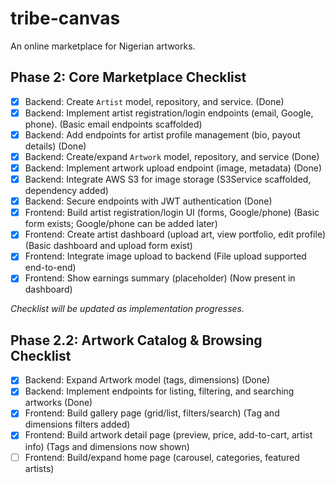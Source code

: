 # tribe-canvas

An online marketplace for Nigerian artworks.

## Phase 2: Core Marketplace Checklist

-   [x] Backend: Create `Artist` model, repository, and service. (Done)
-   [x] Backend: Implement artist registration/login endpoints (email, Google, phone). (Basic email endpoints scaffolded)
-   [x] Backend: Add endpoints for artist profile management (bio, payout details) (Done)
-   [x] Backend: Create/expand `Artwork` model, repository, and service (Done)
-   [x] Backend: Implement artwork upload endpoint (image, metadata) (Done)
-   [x] Backend: Integrate AWS S3 for image storage (S3Service scaffolded, dependency added)
-   [x] Backend: Secure endpoints with JWT authentication (Done)
-   [x] Frontend: Build artist registration/login UI (forms, Google/phone) (Basic form exists; Google/phone can be added later)
-   [x] Frontend: Create artist dashboard (upload art, view portfolio, edit profile) (Basic dashboard and upload form exist)
-   [x] Frontend: Integrate image upload to backend (File upload supported end-to-end)
-   [x] Frontend: Show earnings summary (placeholder) (Now present in dashboard)

_Checklist will be updated as implementation progresses._

## Phase 2.2: Artwork Catalog & Browsing Checklist

-   [x] Backend: Expand Artwork model (tags, dimensions) (Done)
-   [x] Backend: Implement endpoints for listing, filtering, and searching artworks (Done)
-   [x] Frontend: Build gallery page (grid/list, filters/search) (Tag and dimensions filters added)
-   [x] Frontend: Build artwork detail page (preview, price, add-to-cart, artist info) (Tags and dimensions now shown)
-   [ ] Frontend: Build/expand home page (carousel, categories, featured artists)

